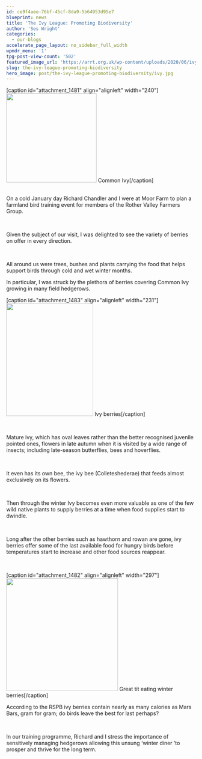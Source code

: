 ```yaml
---
id: ce9f4aee-76bf-45cf-8da9-5b64953d95e7
blueprint: news
title: 'The Ivy League: Promoting Biodiversity'
author: 'Ses Wright'
categories:
  - our-blogs
accelerate_page_layout: no_sidebar_full_width
wpmdr_menu: '1'
tpg-post-view-count: '502'
featured_image_url: 'https://arrt.org.uk/wp-content/uploads/2020/06/ivy.jpg'
slug: the-ivy-league-promoting-biodiversity
hero_image: post/the-ivy-league-promoting-biodiversity/ivy.jpg
---
```

<p>[caption id="attachment_1481" align="alignleft" width="240"]<img class="size-full wp-image-1481" src="https://arrt.org.uk/wp-content/uploads/2020/01/Common-Ivy.jpg" alt="" width="240" height="237" /> Common Ivy[/caption]</p>
<p>&nbsp;<br />
On a cold January day Richard Chandler and I were at Moor Farm to plan a farmland bird training event for members of the Rother Valley Farmers Group.</p>
<p>&nbsp;</p>
<p>Given the subject of our visit, I was delighted to see the variety of berries on offer in every direction.</p>
<p>&nbsp;</p>
<p>All around us were trees, bushes and plants carrying the food that helps support birds through cold and wet winter months.</p>
<p>In particular, I was struck by the plethora of berries covering Common Ivy growing in many field hedgerows.</p>
<p>[caption id="attachment_1483" align="alignleft" width="231"]<img class="wp-image-1483 size-full" src="https://arrt.org.uk/wp-content/uploads/2020/01/Ivy-Berries.jpg" alt="" width="231" height="300" /> Ivy berries[/caption]</p>
<p>&nbsp;</p>
<p>Mature ivy, which has oval leaves rather than the better recognised juvenile pointed ones, flowers in late autumn when it is visited by a wide range of insects; including late-season butterflies, bees and hoverflies.</p>
<p>&nbsp;</p>
<p>It even has its own bee, the ivy bee (Colleteshederae) that feeds almost exclusively on its flowers.</p>
<p>&nbsp;</p>
<p>Then through the winter Ivy becomes even more valuable as one of the few wild native plants to supply berries at a time when food supplies start to dwindle.</p>
<p>&nbsp;</p>
<p>Long after the other berries such as hawthorn and rowan are gone, ivy berries offer some of the last available food for hungry birds before temperatures start to increase and other food sources reappear.</p>
<p>&nbsp;</p>
<p>[caption id="attachment_1482" align="alignleft" width="297"]<img class="wp-image-1482 size-full" src="https://arrt.org.uk/wp-content/uploads/2020/01/Great-tit-eating-winter-berries.jpg" alt="" width="297" height="300" /> Great tit eating winter berries[/caption]</p>
<p>According to the RSPB ivy berries contain nearly as many calories as Mars Bars, gram for gram; do birds leave the best for last perhaps?</p>
<p>&nbsp;</p>
<p>In our training programme, Richard and I stress the importance of sensitively managing hedgerows allowing this unsung ‘winter diner ‘to prosper and thrive for the long term.</p>
